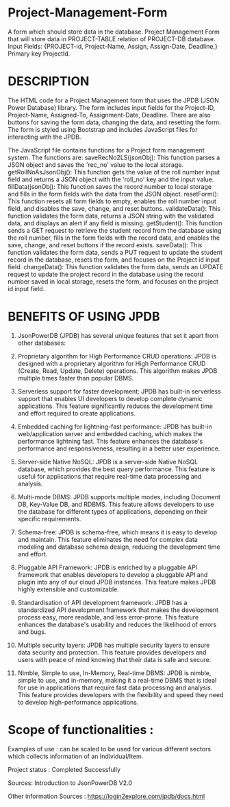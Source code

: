 # Project-Management-Form
A form which should store data in the database. Project Management Form that will store data in PROJECT-TABLE relation of PROJECT-DB database. Input Fields: {PROJECT-id, Project-Name, Assign, Assign-Date, Deadline,} Primary key ProjectId.

# DESCRIPTION
The HTML code for a Project Management form that uses the JPDB (JSON Power Database) library. The form includes input fields for the Project-ID, Project-Name, Assigned-To, Assignment-Date, Deadline. There are also buttons for saving the form data, changing the data, and resetting the form. The form is styled using Bootstrap and includes JavaScript files for interacting with the JPDB.

The JavaScript file contains functions for a Project form management system. The functions are: saveRecNo2LS(jsonObj): This function parses a JSON object and saves the 'rec_no' value to the local storage. getRollNoAsJsonObj(): This function gets the value of the roll number input field and returns a JSON object with the 'roll_no' key and the input value. fillData(jsonObj): This function saves the record number to local storage and fills in the form fields with the data from the JSON object. resetForm(): This function resets all form fields to empty, enables the roll number input field, and disables the save, change, and reset buttons. validateData(): This function validates the form data, returns a JSON string with the validated data, and displays an alert if any field is missing. getStudent(): This function sends a GET request to retrieve the student record from the database using the roll number, fills in the form fields with the record data, and enables the save, change, and reset buttons if the record exists. saveData(): This function validates the form data, sends a PUT request to update the student record in the database, resets the form, and focuses on the Project id input field. changeData(): This function validates the form data, sends an UPDATE request to update the project record in the database using the record number saved in local storage, resets the form, and focuses on the project id input field.

# BENEFITS OF USING JPDB
1. JsonPowerDB (JPDB) has several unique features that set it apart from other databases:

2. Proprietary algorithm for High Performance CRUD operations: JPDB is designed with a proprietary algorithm for High Performance CRUD (Create, Read, Update, Delete) operations. This algorithm makes JPDB multiple times faster than popular DBMS.

3. Serverless support for faster development: JPDB has built-in serverless support that enables UI developers to develop complete dynamic applications. This feature significantly reduces the development time and 
 effort required to create applications.

4. Embedded caching for lightning-fast performance: JPDB has built-in web/application server and embedded caching, which makes the performance lightning fast. This feature enhances the database's performance and responsiveness, resulting in a better user experience.

5. Server-side Native NoSQL: JPDB is a server-side Native NoSQL database, which provides the best query performance. This feature is useful for applications that require real-time data processing and analysis.

6. Multi-mode DBMS: JPDB supports multiple modes, including Document DB, Key-Value DB, and RDBMS. This feature allows developers to use the database for different types of applications, depending on their specific requirements.

7. Schema-free: JPDB is schema-free, which means it is easy to develop and maintain. This feature eliminates the need for complex data modeling and database schema design, reducing the development time and effort.

8. Pluggable API Framework: JPDB is enriched by a pluggable API framework that enables developers to develop a pluggable API and plugin into any of our cloud JPDB instances. This feature makes JPDB highly extensible and customizable.

9. Standardisation of API development framework: JPDB has a standardized API development framework that makes the development process easy, more readable, and less error-prone. This feature enhances the database's usability and reduces the likelihood of errors and bugs.

10. Multiple security layers: JPDB has multiple security layers to ensure data security and protection. This feature provides developers and users with peace of mind knowing that their data is safe and secure.

11. Nimble, Simple to use, In-Memory, Real-time DBMS: JPDB is nimble, simple to use, and in-memory, making it a real-time DBMS that is ideal for use in applications that require fast data processing and analysis. This feature provides developers with the flexibility and speed they need to develop high-performance applications.

# Scope of functionalities :
Examples of use : can be scaled to be used for various different sectors which collects information of an Individual/Item.

Project status : Completed Successfully

Sources: Introduction to JsonPowerDB V2.0

Other information Sources : https://login2explore.com/jpdb/docs.html


